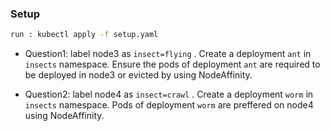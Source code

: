 ### Setup
```sh
run : kubectl apply -f setup.yaml
```

- Question1: label node3 as ```insect=flying``` . Create a deployment ``` ant ``` in ``` insects ``` namespace. Ensure the pods of deployment ``` ant ``` are required to be deployed  in node3 or evicted by using NodeAffinity.

- Question2: label node4 as ```insect=crawl``` . Create a deployment ``` worm ``` in ``` insects ``` namespace. Pods of deployment ``` worm ``` are preffered on node4 using NodeAffinity.
